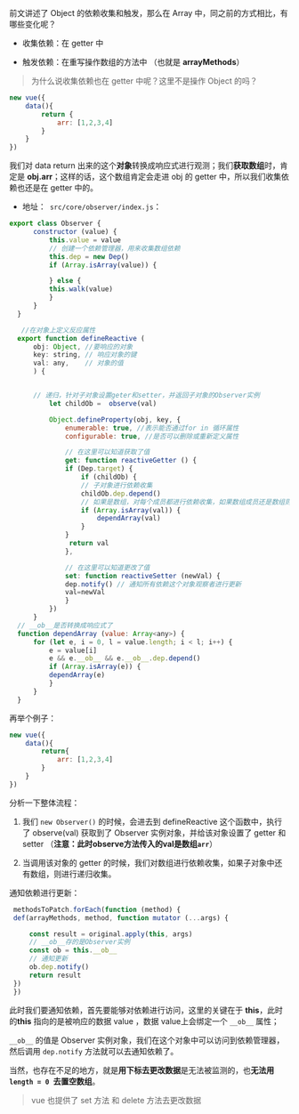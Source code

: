 前文讲述了 Object 的依赖收集和触发，那么在 Array 中，同之前的方式相比，有哪些变化呢？

- 收集依赖：在 getter 中

- 触发依赖：在重写操作数组的方法中 （也就是 **arrayMethods**）

> 为什么说收集依赖也在 getter 中呢？这里不是操作 Object 的吗？

```js
new vue({
    data(){
        return {
            arr: [1,2,3,4]
        }
    }
})
```

我们对 data  return 出来的这个**对象**转换成响应式进行观测；我们**获取数组**时，肯定是 **obj.arr**；这样的话，这个数组肯定会走进 obj 的 getter 中，所以我们收集依赖也还是在 getter 中的。

- 地址：` src/core/observer/index.js`：

```js
export class Observer {
      constructor (value) {
          this.value = value
          // 创建一个依赖管理器，用来收集数组依赖
          this.dep = new Dep()    
          if (Array.isArray(value)) {

          } else {
          this.walk(value)
          }
      }
  }

   //在对象上定义反应属性
  export function defineReactive (
      obj: Object, //要响应的对象
      key: string, // 响应对象的键
      val: any,    // 对象的值
      ) {


      // 递归，针对子对象设置geter和setter，并返回子对象的Observer实例
          let childOb =  observe(val)

          Object.defineProperty(obj, key, {
              enumerable: true, //表示能否通过for in 循环属性
              configurable: true, //是否可以删除或重新定义属性

              // 在这里可以知道获取了值
              get: function reactiveGetter () {
              if (Dep.target) {
                  if (childOb) {
                  // 子对象进行依赖收集
                  childOb.dep.depend()
                  // 如果是数组，对每个成员都进行依赖收集，如果数组成员还是数组则递归；例如二维数组
                  if (Array.isArray(val)) {
                      dependArray(val)
                  }
              }
               return val
              },

              // 在这里可以知道更改了值
              set: function reactiveSetter (newVal) {
              dep.notify() // 通知所有依赖这个对象观察者进行更新
              val=newVal
              }
          })
      }
  // __ob__是否转换成响应式了
  function dependArray (value: Array<any>) {
      for (let e, i = 0, l = value.length; i < l; i++) {
          e = value[i]
          e && e.__ob__ && e.__ob__.dep.depend()
          if (Array.isArray(e)) {
          dependArray(e)
          }
      }
  }
```

再举个例子：

```js
new vue({
    data(){
        return{
            arr: [1,2,3,4]
        }
    }
})
```

分析一下整体流程：

1. 我们 `new Observer()` 的时候，会进去到 defineReactive 这个函数中，执行了 observe(val) 获取到了 Observer 实例对象，并给该对象设置了 getter 和 setter （**注意：此时observe方法传入的val是数组`arr`**）

2. 当调用该对象的 getter 的时候，我们对数组进行依赖收集，如果子对象中还有数组，则进行递归收集。

通知依赖进行更新：

```js
 methodsToPatch.forEach(function (method) {
 def(arrayMethods, method, function mutator (...args) {

     const result = original.apply(this, args)
     // __ob__存的是Observer实例
     const ob = this.__ob__
     // 通知更新
     ob.dep.notify()
     return result
 })
 })
```

此时我们要通知依赖，首先要能够对依赖进行访问，这里的关键在于 **this**，此时的**this** 指向的是被响应的数据 value ，数据 value上会绑定一个 `__ob__` 属性；

`__ob__` 的值是 Observer 实例对象，我们在这个对象中可以访问到依赖管理器，然后调用 `dep.notify` 方法就可以去通知依赖了。

当然，也存在不足的地方，就是**用下标去更改数据**是无法被监测的，也**无法用 `length = 0 `去置空数组**。

> vue 也提供了 set 方法 和 delete 方法去更改数据
